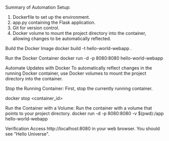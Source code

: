 Summary of Automation Setup:

1. Dockerfile to set up the environment.
2. app.py containing the Flask application.
3. Git for version control.
4. Docker volume to mount the project directory into the container, allowing changes to be automatically reflected.

Build the Docker Image
docker build -t hello-world-webapp .

Run the Docker Container
docker run -d -p 8080:8080 hello-world-webapp

Automate Updates with Docker
To automatically reflect changes in the running Docker container, use Docker volumes to mount the project directory into the container.

Stop the Running Container:
First, stop the currently running container.

docker stop <container_id>

Run the Container with a Volume:
Run the container with a volume that points to your project directory.
docker run -d -p 8080:8080 -v $(pwd):/app hello-world-webapp


Verification
Access http://localhost:8080 in your web browser. You should see "Hello Universe".
